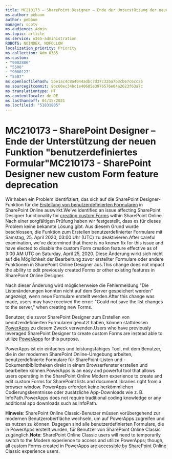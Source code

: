 ```yaml
---
title: MC210173 – SharePoint Designer – Ende der Unterstützung der neuen Funktion "benutzerdefiniertes Formular"
ms.author: pebaum
author: pebaum
manager: scotv
ms.audience: Admin
ms.topic: article
ms.service: o365-administration
ROBOTS: NOINDEX, NOFOLLOW
localization_priority: Priority
ms.collection: Adm_O365
ms.custom:
- "9002886"
- "5508"
- "9000127"
- "5507"
ms.openlocfilehash: 5be1ac4c8a4044adbc7d37c32ba7b3cb67c6cc25
ms.sourcegitcommit: 8bc60ec34bc1e40685e3976576e04a2623f63a7c
ms.translationtype: HT
ms.contentlocale: de-DE
ms.lasthandoff: 04/15/2021
ms.locfileid: "51831805"
---
```

# <a name="mc210173---sharepoint-designer-new-custom-form-feature-deprecation"></a><span data-ttu-id="1f9bb-102">MC210173 – SharePoint Designer – Ende der Unterstützung der neuen Funktion "benutzerdefiniertes Formular"</span><span class="sxs-lookup"><span data-stu-id="1f9bb-102">MC210173 - SharePoint Designer new custom Form feature deprecation</span></span>

<span data-ttu-id="1f9bb-103">Wir haben ein Problem identifiziert, das sich auf die SharePoint Designer-Funktion für die [Erstellung von benutzerdefinierten Formularen](https://support.microsoft.com/en-us/office/create-a-custom-list-form-using-sharepoint-designer-917d8fdb-ee00-4441-adb3-a94612d1d105?ui=en-us&rs=en-us&ad=us#bm2) in SharePoint Online auswirkt.</span><span class="sxs-lookup"><span data-stu-id="1f9bb-103">We’ve identified an issue affecting SharePoint Designer functionality for [creating custom Forms](https://support.microsoft.com/en-us/office/create-a-custom-list-form-using-sharepoint-designer-917d8fdb-ee00-4441-adb3-a94612d1d105?ui=en-us&rs=en-us&ad=us#bm2) within SharePoint Online.</span></span> <span data-ttu-id="1f9bb-104">Nach einer sorgfältigen Prüfung haben wir festgestellt, dass es für dieses Problem keine bekannte Lösung gibt. Aus diesem Grund wurde beschlossen, die Funktion zum Erstellen benutzerdefinierter Formulare mit Samstag, 25. April 2020, 03:00 Uhr (UTC) zu deaktivieren.</span><span class="sxs-lookup"><span data-stu-id="1f9bb-104">After careful examination, we’ve determined that there is no known fix for this issue and have elected to disable the custom Form creation feature effective as of 3:00 AM UTC on Saturday, April 25, 2020.</span></span> <span data-ttu-id="1f9bb-105">Diese Änderung wirkt sich nicht auf die Möglichkeit der Bearbeitung zuvor erstellter Formulare oder andere Funktionen in SharePoint Online Designer aus.</span><span class="sxs-lookup"><span data-stu-id="1f9bb-105">This change does not impact the ability to edit previously created Forms or other existing features in SharePoint Online Designer.</span></span>

<span data-ttu-id="1f9bb-106">Nach dieser Änderung wird möglicherweise die Fehlermeldung "Die Listenänderungen konnten nicht auf dem Server gespeichert werden" angezeigt, wenn neue Formulare erstellt werden.</span><span class="sxs-lookup"><span data-stu-id="1f9bb-106">After this change was made, users may have received the error: "Could not save the list changes to the server," when creating new Forms.</span></span>

<span data-ttu-id="1f9bb-107">Benutzer, die zuvor SharePoint Designer zum Erstellen von benutzerdefinierten Formularen genutzt haben, können stattdessen [PowerApps](https://docs.microsoft.com/powerapps/maker/canvas-apps/customize-list-form) zu diesem Zweck verwenden.</span><span class="sxs-lookup"><span data-stu-id="1f9bb-107">Users who have previously leveraged SharePoint Designer to create custom Forms are instead able to utilize [PowerApps](https://docs.microsoft.com/powerapps/maker/canvas-apps/customize-list-form) for this purpose.</span></span>

<span data-ttu-id="1f9bb-108">PowerApps ist ein einfaches und leistungsfähiges Tool, mit dem Benutzer, die in der modernen SharePoint Online-Umgebung arbeiten, benutzerdefinierte Formulare für SharePoint-Listen und -Dokumentbibliotheken direkt in einem Browserfenster erstellen und bearbeiten können.</span><span class="sxs-lookup"><span data-stu-id="1f9bb-108">PowerApps is an easy and powerful tool that allows users operating in the SharePoint Online Modern experience to create and edit custom Forms for SharePoint lists and document libraries right from a browser window.</span></span> <span data-ttu-id="1f9bb-109">PowerApps erfordert keine herkömmlichen Codierungskenntnisse oder zusätzliche App-Downloads wie z. B. InfoPath.</span><span class="sxs-lookup"><span data-stu-id="1f9bb-109">PowerApps does not require traditional coding knowledge or any additional app downloads such as InfoPath.</span></span>

<span data-ttu-id="1f9bb-110">**Hinweis**: SharePoint Online Classic-Benutzer müssen vorübergehend zur modernen Benutzeroberfläche wechseln, um auf PowerApps zugreifen und es nutzen zu können. Dagegen sind alle benutzerdefinierten Formulare, die in PowerApps erstellt wurden, für Benutzer von SharePoint Online Classic zugänglich.</span><span class="sxs-lookup"><span data-stu-id="1f9bb-110">**Note**: SharePoint Online Classic users will need to temporarily switch to the Modern experience to access and utilize PowerApps; though, all custom Forms created in PowerApps are accessible by SharePoint Online Classic experience users.</span></span>
